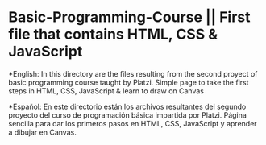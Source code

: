 # Basic-Programming-Course || First file that contains HTML, CSS & JavaScript

*English: In this directory are the files resulting from the second proyect of basic programming course taught by Platzi.
          Simple page to take the first steps in HTML, CSS, JavaScript & learn to draw on Canvas

*Español: En este directorio están los archivos resultantes del segundo proyecto del curso de programación básica impartida por Platzi.
          Página sencilla para dar los primeros pasos en HTML, CSS, JavaScript y aprender a dibujar en Canvas.

